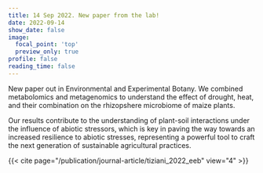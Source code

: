 ```yaml
---
title: 14 Sep 2022. New paper from the lab!
date: 2022-09-14
show_date: false
image:
  focal_point: 'top'
  preview_only: true
profile: false
reading_time: false
---
```


New paper out in Environmental and Experimental Botany. We combined metabolomics and metagenomics to understand the effect of drought, heat, and their combination on the rhizopshere microbiome of maize plants. 

<!--more-->

Our results contribute to the understanding of plant-soil interactions under the influence of abiotic stressors, which is key in paving the way towards an increased resilience to abiotic stresses, representing a powerful tool to craft the next generation of sustainable agricultural practices.

{{< cite page="/publication/journal-article/tiziani_2022_eeb" view="4" >}}